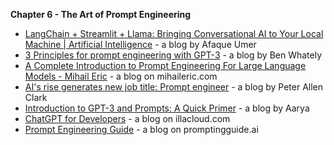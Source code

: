 **Chapter 6 - The Art of Prompt Engineering**



* [LangChain + Streamlit + Llama: Bringing Conversational AI to Your Local Machine | Artificial Intelligence](https://ai.plainenglish.io/%EF%B8%8F-langchain-streamlit-llama-bringing-conversational-ai-to-your-local-machine-a1736252b172) -  a blog by Afaque Umer
* [3 Principles for prompt engineering with GPT-3](https://www.linkedin.com/pulse/3-principles-prompt-engineering-gpt-3-ben-whately/) - a blog by Ben Whately
* [A Complete Introduction to Prompt Engineering For Large Language Models - Mihail Eric](https://www.mihaileric.com/posts/a-complete-introduction-to-prompt-engineering/) - a blog on mihaileric.com
* [AI's rise generates new job title: Prompt engineer](https://www.axios.com/2023/02/22/chatgpt-prompt-engineers-ai-job) - a blog by Peter Allen Clark
* [Introduction to GPT-3 and Prompts: A Quick Primer](https://buildspace.so/notes/intro-to-gpt3-prompts) - a blog by Aarya
* [ChatGPT for Developers](https://blog.illacloud.com/chatgpt-for-developers/) - a blog on illacloud.com
* [Prompt Engineering Guide](https://www.promptingguide.ai/) - a blog on promptingguide.ai
